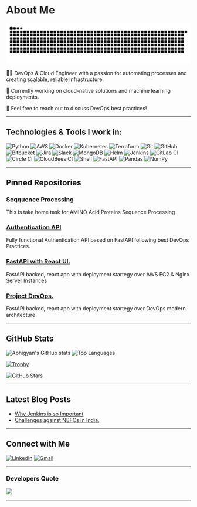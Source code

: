 # About Me

![GitHub Contribution Snake (Ocean Theme)](https://raw.githubusercontent.com/abhigyan-709/snake-github/main/output/github-contribution-snake-ocean.svg)


👨‍💻 DevOps & Cloud Engineer with a passion for automating processes and creating scalable, reliable infrastructure.

🚀 Currently working on cloud-native solutions and machine learning deployments.

💬 Feel free to reach out to discuss DevOps best practices!

---

## Technologies & Tools I work in:

![Python](https://img.shields.io/badge/Python-3776AB?style=for-the-badge&logo=python&logoColor=white)
![AWS](https://img.shields.io/badge/AWS-232F3E?style=for-the-badge&logo=amazonaws&logoColor=white)
![Docker](https://img.shields.io/badge/Docker-2496ED?style=for-the-badge&logo=docker&logoColor=white)
![Kubernetes](https://img.shields.io/badge/Kubernetes-326CE5?style=for-the-badge&logo=kubernetes&logoColor=white)
![Terraform](https://img.shields.io/badge/Terraform-7B42BC?style=for-the-badge&logo=terraform&logoColor=white)
![Git](https://img.shields.io/badge/Git-F05032?style=for-the-badge&logo=git&logoColor=white)
![GitHub](https://img.shields.io/badge/GitHub-181717?style=for-the-badge&logo=github&logoColor=white)
![Bitbucket](https://img.shields.io/badge/Bitbucket-0052CC?style=for-the-badge&logo=bitbucket&logoColor=white)
![Jira](https://img.shields.io/badge/Jira-0052CC?style=for-the-badge&logo=jira&logoColor=white)
![Slack](https://img.shields.io/badge/Slack-4A154B?style=for-the-badge&logo=slack&logoColor=white)
![MongoDB](https://img.shields.io/badge/MongoDB-47A248?style=for-the-badge&logo=mongodb&logoColor=white)
![Helm](https://img.shields.io/badge/Helm-0F4C75?style=for-the-badge&logo=helm&logoColor=white)
![Jenkins](https://img.shields.io/badge/Jenkins-D24939?style=for-the-badge&logo=jenkins&logoColor=white)
![GitLab CI](https://img.shields.io/badge/GitLab_CI-FCA121?style=for-the-badge&logo=gitlab&logoColor=white)
![Circle CI](https://img.shields.io/badge/CircleCI-343434?style=for-the-badge&logo=circleci&logoColor=white)
![CloudBees CI](https://img.shields.io/badge/CloudBees_CI-00AEEF?style=for-the-badge&logo=cloudbees&logoColor=white)
![Shell](https://img.shields.io/badge/Shell-4EAA25?style=for-the-badge&logo=gnu-bash&logoColor=white)
![FastAPI](https://img.shields.io/badge/FastAPI-009688?style=for-the-badge&logo=fastapi&logoColor=white)
![Pandas](https://img.shields.io/badge/Pandas-150458?style=for-the-badge&logo=pandas&logoColor=white)
![NumPy](https://img.shields.io/badge/NumPy-013243?style=for-the-badge&logo=numpy&logoColor=white)

---

## Pinned Repositories

### [Seqquence Processing](https://github.com/abhigyan-709/sequence-processing)
This is take home task for AMINO Acid Proteins Sequence Processing

### [Authentication API](https://github.com/abhigyan-709/authentication_project)
Fully functional Authentication API based on FastAPI following best DevOps Practices.

### [FastAPI with React UI.](https://github.com/abhigyan-709/fastapi_projects)
FastAPI backed, react app with deployment startegy over AWS EC2 & Nginx Server Instances

### [Project DevOps.](https://github.com/abhigyan-709/project_devops)
FastAPI backed, react app with deployment startegy over DevOps modern architecture

---

## GitHub Stats
 

![Abhigyan's GitHub stats](https://github-readme-stats.vercel.app/api?username=abhigyan-709&show_icons=true&theme=merko) ![Top Languages](https://github-readme-stats.vercel.app/api/top-langs/?username=abhigyan-709&layout=compact&theme=merko)

[![Trophy](https://github-profile-trophy.vercel.app/?username=abhigyan-709&theme=juicyfresh)](https://github.com/ryo-ma/github-profile-trophy)

![GitHub Stars](https://img.shields.io/github/stars/abhigyan-709?label=Stars&style=social)



---

## Latest Blog Posts

- [Why Jenkins is so Important](https://www.linkedin.com/posts/abhigyan709_jenkins-jenkinscicd-devops-activity-7195521522755657730-L5IJ?utm_source=share&utm_medium=member_desktop)
- [Challenges against NBFCs in India.](https://www.linkedin.com/feed/update/urn:li:activity:7069219029592285184/)

---

## Connect with Me

[![LinkedIn](https://img.shields.io/badge/LinkedIn-0077B5?style=for-the-badge&logo=linkedin&logoColor=white)](https://www.linkedin.com/in/abhigyan709/)
[![Gmail](https://img.shields.io/badge/Gmail-D14836?style=for-the-badge&logo=gmail&logoColor=white)](mailto:abhigyan709@gmail.com)

---

### Developers Quote
![](https://quotes-github-readme.vercel.app/api?type=horizontal&theme=radical)

---

